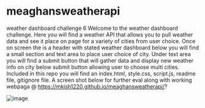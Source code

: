 # meaghansweatherapi

weather dashboard
challenge 6 
Welcome to the weather dashboard challenge. Here you will find a weather API that allows you to pull weather data and see it place on page for a variety of cities from user choice. Once on screen the is a header with stated weather dashboard below you will find a small section and text area to place user choice of city. Under text area you will find a submit button that will gather data and display new weather info on city below submit button allowing user to choose multi cities. Included in this repo you will find an index.html, style.css, script.js, readme file, gitignore file. A screen shot below for further eval along with working webpaga @ https://mkish1220.github.io/meaghansweatherapi/?

![image](https://user-images.githubusercontent.com/106093711/177678276-dfe0fb96-1a4c-4759-80ad-6de72c57b185.png)
